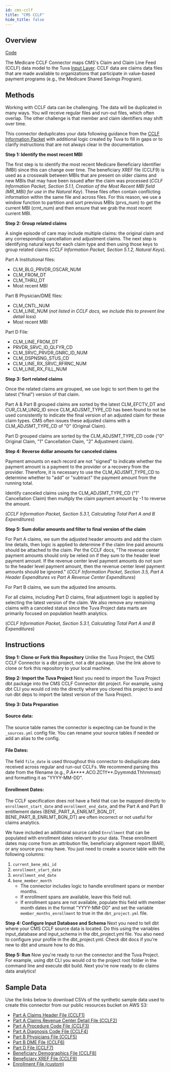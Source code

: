 ```yaml
---
id: cms-cclf
title: "CMS CCLF"
hide_title: false
---
```


## Overview

[Code](https://github.com/tuva-health/medicare_cclf_connector)

The Medicare CCLF Connector maps CMS's Claim and Claim Line Feed (CCLF) data model to the 
Tuva [Input Layer](input-layer). CCLF data are claims data files that are made available to organizations that participate in value-based payment programs (e.g., the Medicare Shared Savings 
Program).

## Methods

Working with CCLF data can be challenging. The data will be duplicated in many ways. You will receive regular files and run-out files, which often overlap. The other challenge is that member and claim identifiers may shift over time.

This connector deduplicates your data following guidance from the [CCLF Information Packet](https://www.cms.gov/files/document/cclf-information-packet.pdf) with additional logic created by Tuva to fill in gaps or to clarify instructions that are not always clear in the documentation.

**Step 1: Identify the most recent MBI**

The first step is to identify the most recent Medicare Beneficiary Identifier (MBI) since this can change over time. The beneficiary XREF file (CCLF9) is used as a crosswalk between MBIs that are present on older claims and new MBIs that may have been issued after the claim was processed (*CCLF Information Packet, Section 5.1.1, Creation of the Most Recent MBI field (MR_MBI) for use in the Natural Key*). These files often contain conflicting information within the same file and across files. For this reason, we use a window function to partition and sort previous MBIs (prvs_num) to get the current MBI (crnt_num) and then ensure that we grab the most recent current MBI.

**Step 2: Group related claims**

A single episode of care may include multiple claims: the original claim and any corresponding cancellation and adjustment claims. The next step is identifying natural keys for each claim type and then using those keys to group related claims (*CCLF Information Packet, Section 5.1.2, Natural Keys*).

Part A Institutional files:
  * CLM_BLG_PRVDR_OSCAR_NUM 
  * CLM_FROM_DT 
  * CLM_THRU_DT 
  * Most recent MBI

Part B Physician/DME files:
  * CLM_CNTL_NUM 
  * CLM_LINE_NUM (*not listed in CCLF docs, we include this to prevent line detail loss*)
  * Most recent MBI

Part D File:
  * CLM_LINE_FROM_DT
  * PRVDR_SRVC_ID_QLFYR_CD 
  * CLM_SRVC_PRVDR_GNRC_ID_NUM 
  * CLM_DSPNSNG_STUS_CD 
  * CLM_LINE_RX_SRVC_RFRNC_NUM 
  * CLM_LINE_RX_FILL_NUM

**Step 3: Sort related claims**

Once the related claims are grouped, we use logic to sort them to get the latest ("final") version of that claim.  

Part A & Part B grouped claims are sorted by the latest CLM_EFCTV_DT and CUR_CLM_UNIQ_ID since CLM_ADJSMT_TYPE_CD has been found to not be used consistently to indicate the final version of an adjusted claim for these claim types. CMS often issues these adjusted claims with a CLM_ADJSMT_TYPE_CD of "0" (Original Claim).

Part D grouped claims are sorted by the CLM_ADJSMT_TYPE_CD code ("0" Original Claim, "1" Cancellation Claim, "2" Adjustment claim).

**Step 4: Reverse dollar amounts for canceled claims**

Payment amounts on each record are not "signed" to indicate whether the payment amount is a payment to the provider or
a recovery from the provider. Therefore, it is necessary to use the CLM_ADJSMT_TYPE_CD to determine whether to "add" or "subtract" the payment amount from the running total.

Identify canceled claims using the CLM_ADJSMT_TYPE_CD ("1" Cancellation Claim) then multiply the claim payment amount by -1 to reverse the amount.

(*CCLF Information Packet, Section 5.3.1, Calculating Total Part A and B Expenditures*)

**Step 5: Sum dollar amounts and filter to final version of the claim**

For Part A claims, we sum the adjusted header amounts and add the claim line details, then logic is applied to determine if the claim line paid amounts should be attached to the claim. Per the CCLF docs, "The revenue center payment amounts should only be relied on if they sum to the header level payment amount. If the revenue center level payment amounts do not sum to the header level payment amount, then the revenue center level payment amounts should be ignored." (*CCLF Information Packet, Section 3.5, Part A Header Expenditures vs Part A Revenue Center Expenditures*)

For Part B claims, we sum the adjusted line amounts.

For all claims, including Part D claims, final adjustment logic is applied by selecting the latest version of the claim. We also remove any remaining claims with a canceled status since the Tuva Project data marts are primarily focused on population health analytics.

(*CCLF Information Packet, Section 5.3.1, Calculating Total Part A and B Expenditures*)

## Instructions

**Step 1: Clone or Fork this Repository**
Unlike the Tuva Project, the CMS CCLF Connector is a dbt project, not a dbt 
package. Use the link above to clone or fork this repository to your local 
machine.

**Step 2: Import the Tuva Project**
Next you need to import the Tuva Project dbt package into the CMS CCLF Connector 
dbt project. For example, using dbt CLI you would cd into the directly where you 
cloned this project to and run dbt deps to import the latest version of the Tuva 
Project.

**Step 3: Data Preparation**
#### Source data:
The source table names the connector is expecting can be found in the
`_sources.yml` config file. You can rename your source tables if needed or add an
alias to the config.

#### File Dates:
The field `file_date` is used throughout this connector to deduplicate data
received across regular and run-out CCLFs. We recommend parsing this date from
the filename (e.g., P.A****.ACO.ZC1Y**.Dyymmdd.Thhmmsst) and formatting it as
"YYYY-MM-DD".

#### Enrollment Dates:
The CCLF specification does not have a field that can be mapped directly
to `enrollment_start_date` and `enrollment_end_date`, and the Part A and Part B
entitlement dates (BENE_PART_A_ENRLMT_BGN_DT, BENE_PART_B_ENRLMT_BGN_DT) are
often incorrect or not useful for claims analytics.

We have included an additional source called `Enrollment` that can be
populated with enrollment dates relevant to your data. These enrollment
dates may come from an attribution file, beneficiary alignment report (BAR), or
any source you may have. You just need to create a source table with the
following columns:

  1. `current_bene_mbi_id`
  2. `enrollment_start_date`
  3. `enrollment_end_date`
  4. `bene_member_month`
     * The connector includes logic to handle enrollment spans or member months.
     * If enrollment spans are available, leave this field null.
     * If enrollment spans are not available, populate this field with member
       month dates in the format "YYYY-MM-DD" and set the variable
       `member_months_enrollment` to true in the `dbt_project.yml` file.

**Step 4: Configure Input Database and Schema**
Next you need to tell dbt where your CMS CCLF source data is located. Do this 
using the variables input_database and input_schema in the dbt_project.yml file. 
You also need to configure your profile in the dbt_project.yml.  Check dbt docs 
if you're new to dbt and unsure how to do this.

**Step 5: Run**
Now you're ready to run the connector and the Tuva Project. For example, using 
dbt CLI you would cd to the project root folder in the command line and execute 
dbt build. Next you're now ready to do claims data analytics!

## Sample Data

Use the links below to download CSVs of the synthetic sample data used to create 
this connector from our public resources bucket on AWS S3:

* <a href="https://tuva-public-resources.s3.amazonaws.com/cclf_synthetic_data/parta_claims_header.csv">Part A Claims Header File (CCLF1)</a>
* <a href="https://tuva-public-resources.s3.amazonaws.com/cclf_synthetic_data/parta_claims_revenue_center_detail.csv">Part A Claims Revenue Center Detail File (CCLF2)</a>
* <a href="https://tuva-public-resources.s3.amazonaws.com/cclf_synthetic_data/parta_procedure_code.csv">Part A Procedure Code File (CCLF3)</a>
* <a href="https://tuva-public-resources.s3.amazonaws.com/cclf_synthetic_data/parta_diagnosis_code.csv">Part A Diagnosis Code File (CCLF4)</a>
* <a href="https://tuva-public-resources.s3.amazonaws.com/cclf_synthetic_data/partb_physicians.csv">Part B Physicians File (CCLF5)</a>
* <a href="https://tuva-public-resources.s3.amazonaws.com/cclf_synthetic_data/partb_dme.csv">Part B DME File (CCLF6)</a>
* <a href="https://tuva-public-resources.s3.amazonaws.com/cclf_synthetic_data/partd_claims.csv">Part D File (CCLF7)</a>
* <a href="https://tuva-public-resources.s3.amazonaws.com/cclf_synthetic_data/beneficiary_demographics.csv">Beneficiary Demographics File (CCLF8)</a>
* <a href="https://tuva-public-resources.s3.amazonaws.com/cclf_synthetic_data/beneficiary_xref.csv">Beneficiary XREF File (CCLF9)</a>
* <a href="https://tuva-public-resources.s3.amazonaws.com/cclf_synthetic_data/enrollment.csv">Enrollment File (custom)</a>
